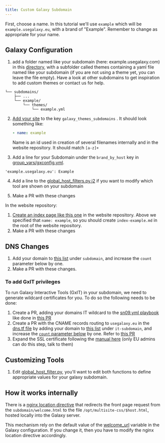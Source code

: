 ```yaml
---
title: Custom Galaxy Subdomain
---
```


First, choose a name. In this tutorial we'll use `example` which will be `example.usegalaxy.eu`, with a brand of "Example". Remember to change as appropriate for your name.

## Galaxy Configuration

1. add a folder named like your subdomain (here: example.usegalaxy.com) in this [directory](https://github.com/usegalaxy-eu/infrastructure-playbook/tree/master/files/galaxy/subdomains), with a subfolder called themes containing a yaml file named like your subdomain (if you are not using a theme yet, you can leave the file empty). Have a look at other subdomains to get inspiration to add custom themes or contact us for help.
~~~
└── subdomains/
    ├── ...
    └── example/
        └── themes/
            └── example.yml
~~~

2. [Add your site](https://github.com/usegalaxy-eu/infrastructure-playbook/blob/master/group_vars/sn09.yml) to the key `galaxy_themes_subdomains` . It should look something like:

    ```yaml
    - name: example
    ```

    Name is an id used in creation of several filenames internally and in the website repository. It should match `[a-z]+`

3. Add a line for your Subdomain under the `brand_by_host` key in [group_vars/gxconfig.yml](https://github.com/usegalaxy-eu/infrastructure-playbook/blob/master/group_vars/gxconfig.yml).
~~~
'example.usegalaxy.eu': Example
~~~
4. Add a line to the [global_host_filters.py.j2](https://github.com/usegalaxy-eu/infrastructure-playbook/blob/88827358fb31fe7eb5fc4c835b92a7a35afc685e/templates/galaxy/config/global_host_filters.py.j2#L147) if you want to modify which tool are shown on your subdomain

2. Make a PR with these changes

In the website repository:

1. [Create an index page like this one](https://github.com/usegalaxy-eu/website/blob/master/index-metagenomics.md) in the website repository. Above we specified that `name: example`, so you should create `index-example.md` in the root of the website repository.
2. Make a PR with these changes

## DNS Changes

1. Add your domain to [this list](https://github.com/usegalaxy-eu/infrastructure/blob/main/dns.tf#L24) under `subdomain`, and increase the `count` parameter below by one.
2. Make a PR with these changes.

### To add GxIT privileges

To run Galaxy Interactive Tools (GxIT) in your subdomain, we need to generate wildcard certificates for you. To do so the following needs to be done:

1. Create a PR, adding your domains IT wildcard to the [sn09.yml playbook](https://github.com/usegalaxy-eu/infrastructure-playbook/blob/be8d196b26f46852bc593a0d8a64e66dedde69c5/sn09.yml#L34) like done in [this PR](https://github.com/usegalaxy-eu/infrastructure-playbook/pull/916)
2. Create a PR with the CNAME records routing to `usegalaxy.eu` in the [dns.tf file](https://github.com/usegalaxy-eu/infrastructure/blob/0bd0f81bd9d5ada2ac382da415adea6a910adec1/dns.tf) by adding your domain to [this list](https://github.com/usegalaxy-eu/infrastructure/blob/0bd0f81bd9d5ada2ac382da415adea6a910adec1/dns.tf#L244-L270) under `it-subdomain`, and increase the [`count` parameter below](https://github.com/usegalaxy-eu/infrastructure/blob/0bd0f81bd9d5ada2ac382da415adea6a910adec1/dns.tf#L276) by one. Refer to [this PR](https://github.com/usegalaxy-eu/infrastructure/pull/178)
3. Expand the SSL certificate following the [manual here](https://github.com/usegalaxy-eu/operations/blob/main/ssl_certificate_expansion.md) (only EU admins can do this step, talk to them)


## Customizing Tools

1. Edit [global_host_filter.py](https://github.com/usegalaxy-eu/infrastructure-playbook/blob/master/templates/galaxy/config/global_host_filters.py.j2), you'll want to edit both functions to define appropriate values for your galaxy subdomain.

## How it works internally

There is a [nginx location directive](https://github.com/usegalaxy-eu/infrastructure-playbook/blob/d14a9497cdaeab1fabda723083fb79340cc6c7ec/templates/nginx/galaxy-main.j2#L130) that redirects the front page request from the `subdomain/welcome.html` to the file `/opt/multisite-css/$host.html`, hosted locally into the Galaxy server.

This mechanism rely on the default value of the [welcome_url](https://github.com/galaxyproject/galaxy/blob/ae89745bfc1646ae231dfd8a42b6f20ae2399f80/lib/galaxy/config/sample/galaxy.yml.sample#L1034) variable in the Galaxy configuration. If you change it, then you have to modify the nginx location directive accordingly.
